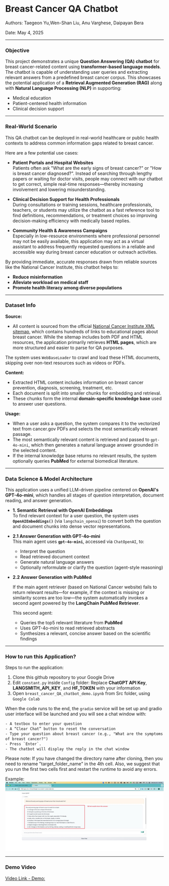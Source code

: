 # Breast Cancer QA Chatbot 

Authors: Taegeon Yu,Wen-Shan Liu, Anu Varghese, Daipayan Bera

Date: May 4, 2025

---

### Objective

This project demonstrates a unique **Question Answering (QA) chatbot** for breast cancer-related content using **transformer-based language models**. The chatbot is capable of understanding user queries and extracting relevant answers from a predefined breast cancer corpus. This showcases the potential application of a **Retrieval Augmented Generation (RAG)** along with **Natural Language Processing (NLP)** in supporting:

- Medical education  
- Patient-centered health information  
- Clinical decision support  

---


### Real-World Scenario

This QA chatbot can be deployed in real-world healthcare or public health contexts to address common information gaps related to breast cancer. 

Here are a few potential use cases:

- **Patient Portals and Hospital Websites**  
  Patients often ask "What are the early signs of breast cancer?" or "How is breast cancer diagnosed?". Instead of searching through lengthy papers or waiting for doctor visits, people may connect with our chatbot to get correct, simple real-time responses—thereby increasing involvement and lowering misunderstanding.

- **Clinical Decision Support for Health Professionals**  
  During consultations or training sessions, healthcare professionals, teachers, or students may utilize the chatbot as a fast reference tool to find definitions, recommendations, or treatment choices so improving decision-making efficiency with medically based replies.

- **Community Health & Awareness Campaigns**  
  Especially in low-resource environments where professional personnel may not be easily available, this application may act as a virtual assistant to address frequently requested questions in a reliable and accessible way during breast cancer education or outreach activities.

By providing immediate, accurate responses drawn from reliable sources like the National Cancer Institute, this chatbot helps to:
- **Reduce misinformation**
- **Alleviate workload on medical staff**
- **Promote health literacy among diverse populations**


---

### Dataset Info

**Source:**

- All content is sourced from the official [National Cancer Institute XML sitemap](https://www.cancer.gov/sitemaps/pageinstructions.xml), which contains hundreds of links to educational pages about breast cancer. While the sitemap includes both PDF and HTML resources, the application primarily retrieves **HTML pages**, which are more structured and easier to parse for QA purposes.

The system uses `WebBaseLoader` to crawl and load these HTML documents, skipping over non-text resources such as videos or PDFs.

**Content:**

- Extracted HTML content includes information on breast cancer prevention, diagnosis, screening, treatment, etc.
- Each document is split into smaller chunks for embedding and retrieval.
- These chunks form the internal **domain-specific knowledge base** used to answer user questions.


**Usage:**

- When a user asks a question, the system compares it to the vectorized text from cancer.gov PDFs and selects the most semantically relevant passage.
- The most semantically relevant content is retrieved and passed to `gpt-4o-mini`, which then generates a natural language answer grounded in the selected content.
- If the internal knowledge base returns no relevant results, the system optionally queries **PubMed** for external biomedical literature.


---

### Data Science & Model Architecture


This application uses a unified LLM-driven pipeline centered on **OpenAI's GPT-4o-mini**, which handles all stages of question interpretation, document reading, and answer generation.


- **1. Semantic Retrieval with OpenAI Embeddings**  
  To find relevant context for a user question, the system uses **`OpenAIEmbeddings()`** (via `langchain_openai`) to convert both the question and document chunks into dense vector representations. 


- **2.1 Answer Generation with GPT-4o-mini**  
  This main agent uses **`gpt-4o-mini`**, accessed via `ChatOpenAI`, to:

  - Interpret the question
  - Read retrieved document context
  - Generate natural language answers
  - Optionally reformulate or clarify the question (agent-style reasoning)

- **2.2 Answer Generation with PubMed**
  
  If the main agent retriever (based on National Cancer website) fails to return relevant results—for example, if the context is missing or similarity scores are too low—the system automatically invokes a second agent powered by the **LangChain PubMed Retriever**.


  This second agent:
  
  - Queries the top5 relevant literature from **PubMed**
  - Uses GPT-4o-mini to read retrieved abstracts
  - Synthesizes a relevant, concise answer based on the scientific findings


---

### How to run this Application?

Steps to run the application:
1. Clone this github repository to your Google Drive 
2. Edit `constant.py` inside `Config` folder: Replace **ChatGPT API Key**, **LANGSMITH_API_KEY**, and **HF_TOKEN** with your information
3. Open `breast_cancer_QA_chatbot_demo.ipynb` from Src folder, using `Google Colab`
  
When the code runs to the end, the `gradio` service will be set up and gradio user interface will be launched and you will see a chat window with:

    - A textbox to enter your question
    - A “Clear Chat” button to reset the conversation
    - Type your question about breast cancer (e.g., "What are the symptoms of breast cancer?")
    - Press `Enter`.      
    - The chatbot will display the reply in the chat window

Please note: If you have changed the directory name after cloning, then you need to rename "target_folder_name" in the 4th cell. Also, we suggest that you run the first two cells first and restart the runtime to avoid any errors.

Example:
![alt text](<../Picture/CleanShot.jpg>)


---

### Demo Video

[Video Link - Demo:](https://drive.google.com/file/d/1bbV59y6gujEaWWstnTyfQfO6x8vqm9KK/view)
